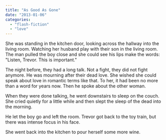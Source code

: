 ```yaml
---
title: "As Good As Gone"
date: "2013-01-06"
categories: 
  - "flash-fiction"
  - "love"
---
```


She was standing in the kitchen door, looking across the hallway into the living room. Watching her husband play with their son in the living room. The man pulled the boy close and she could see his lips make the words: "Listen, Trevor. This is important."

The night before, they had a long talk. Not a fight, they did not fight anymore. He was mourning after their dead love. She wished she could speak about love in romantic terms like that. To her, it had been no more than a word for years now. Then he spoke about the other woman.

When they were done talking, he went downstairs to sleep on the couch. She cried quietly for a little while and then slept the sleep of the dead into the morning.

He let the boy go and left the room. Trevor got back to the toy train, but there was intense focus in his face.

She went back into the kitchen to pour herself some more wine.
